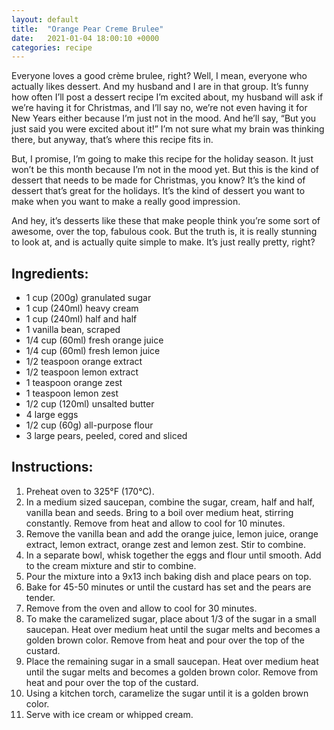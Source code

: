 ```yaml
---
layout: default
title:  "Orange Pear Creme Brulee"
date:   2021-01-04 18:00:10 +0000
categories: recipe
---
```

Everyone loves a good crème brulee, right? Well, I mean, everyone who actually likes dessert. And my husband and I are in that group. It’s funny how often I’ll post a dessert recipe I’m excited about, my husband will ask if we’re having it for Christmas, and I’ll say no, we’re not even having it for New Years either because I’m just not in the mood. And he’ll say, “But you just said you were excited about it!” I’m not sure what my brain was thinking there, but anyway, that’s where this recipe fits in.

But, I promise, I’m going to make this recipe for the holiday season. It just won’t be this month because I’m not in the mood yet. But this is the kind of dessert that needs to be made for Christmas, you know? It’s the kind of dessert that’s great for the holidays. It’s the kind of dessert you want to make when you want to make a really good impression.

And hey, it’s desserts like these that make people think you’re some sort of awesome, over the top, fabulous cook. But the truth is, it is really stunning to look at, and is actually quite simple to make. It’s just really pretty, right?


## Ingredients:

- 1 cup (200g) granulated sugar
- 1 cup (240ml) heavy cream
- 1 cup (240ml) half and half
- 1 vanilla bean, scraped
- 1/4 cup (60ml) fresh orange juice
- 1/4 cup (60ml) fresh lemon juice
- 1/2 teaspoon orange extract
- 1/2 teaspoon lemon extract
- 1 teaspoon orange zest
- 1 teaspoon lemon zest
- 1/2 cup (120ml) unsalted butter
- 4 large eggs
- 1/2 cup (60g) all-purpose flour
- 3 large pears, peeled, cored and sliced


## Instructions:

1. Preheat oven to 325°F (170°C).
2. In a medium sized saucepan, combine the sugar, cream, half and half, vanilla bean and seeds. Bring to a boil over medium heat, stirring constantly. Remove from heat and allow to cool for 10 minutes.
3. Remove the vanilla bean and add the orange juice, lemon juice, orange extract, lemon extract, orange zest and lemon zest. Stir to combine.
4. In a separate bowl, whisk together the eggs and flour until smooth. Add to the cream mixture and stir to combine.
5. Pour the mixture into a 9x13 inch baking dish and place pears on top.
6. Bake for 45-50 minutes or until the custard has set and the pears are tender.
7. Remove from the oven and allow to cool for 30 minutes.
8. To make the caramelized sugar, place about 1/3 of the sugar in a small saucepan. Heat over medium heat until the sugar melts and becomes a golden brown color. Remove from heat and pour over the top of the custard.
9. Place the remaining sugar in a small saucepan. Heat over medium heat until the sugar melts and becomes a golden brown color. Remove from heat and pour over the top of the custard.
10. Using a kitchen torch, caramelize the sugar until it is a golden brown color.
11. Serve with ice cream or whipped cream.

